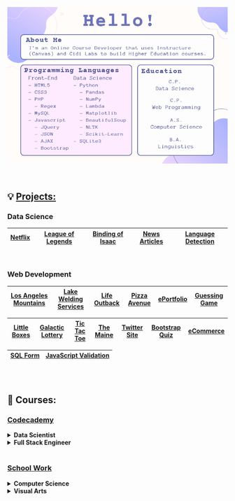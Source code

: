 
<p align="center">
    <img src="https://github.com/jeyla380/jeyla380/blob/main/images/hello_page%20new.png">
</p>


<br>

## 💡 [Projects:](https://github.com/jeyla380/projects) 

### Data Science

| [Netflix](https://github.com/jeyla380/codecademy_projects/tree/main/datascience/python/projects/portfolio_project) | [League of Legends](https://github.com/jeyla380/codecademy_projects/tree/main/datascience/data_visualization/projects/league_of_legends_project) | [Binding of Isaac](https://github.com/jeyla380/codecademy_projects/tree/main/datascience/data_analysis/projects) | [News Articles](https://github.com/jeyla380/projects/tree/main/datascience/web_scraping) | [Language Detection](https://github.com/jeyla380/codecademy_projects/tree/main/datascience/machine_learning/projects/language_detection) |
| :---: | :---: | :---: | :---: | :---: |

<br>

### Web Development

| [Los Angeles Mountains](https://github.com/jeyla380/projects/tree/main/web_development/losangeles_mountains) | [Lake Welding Services](https://github.com/jeyla380/school_work/tree/main/web_programming/advanced_javascript/H5) | [Life Outback](https://github.com/jeyla380/school_work/tree/main/web_programming/advanced_javascript/H7) | [Pizza Avenue](https://github.com/jeyla380/school_work/tree/main/web_programming/xhtml_fundamentals/pizza_two) |  [ePortfolio](https://github.com/jeyla380/school_work/tree/main/web_programming/web_design/Website_Completed) | [Guessing Game](https://github.com/jeyla380/school_work/tree/main/web_programming/xhtml_fundamentals/guess) 
| :---: | :---: | :---: | :---: | :---: | :---: | 

| [**Little Boxes**](https://github.com/jeyla380/school_work/tree/main/web_programming/xhtml_fundamentals/little_boxes) | [**Galactic Lottery**](https://github.com/jeyla380/school_work/tree/main/web_programming/xhtml_fundamentals/lottery) | [**Tic Tac Toe**](https://github.com/jeyla380/school_work/tree/main/web_programming/xhtml_fundamentals/tic_tac_toe) | [**The Maine**](https://github.com/jeyla380/school_work/tree/main/web_programming/xhtml_fundamentals/bootstrap) | [**Twitter Site**](https://github.com/jeyla380/school_work/tree/main/web_programming/advanced_javascript/H8) | [**Bootstrap Quiz**](https://github.com/jeyla380/school_work/tree/main/web_programming/advanced_javascript/H6) | [**eCommerce**](https://github.com/jeyla380/school_work/tree/main/web_programming/web_programming/eCommerce) | 
| :---: | :---: | :---: | :---: | :---: | :---: | :---: | 

| [**SQL Form**](https://github.com/jeyla380/school_work/tree/main/web_programming/web_programming/MySQLForm) | [**JavaScript Validation**](https://github.com/jeyla380/school_work/tree/main/web_programming/web_programming/JavascriptValidation) |
| :---: | :---: | 

<br>
<br>

## 🎀 Courses:

### [Codecademy](https://github.com/jeyla380/codecademy)

<details>
    <summary><b>Data Scientist</b></summary>
    <ul>
        <li>Python Fundamentals</li>
        <li>Data Acquisition</li>
        <ul>
            <li>SQL (SQLite)</li>
            <ul>
                <li>Aggregate Functions</li>
                <li>Multiple Tables</li>
                <li>Windows Functions</li>
                <li>Date & Time</li>
            </ul>
            <li>Web Scraping</li>
            <ul>
                <li>BeautifulSoup</li>
            </ul>
        </ul>
        <li>Data Manipulation</li>
        <ul>
        <li>Lambda Functions</li>
        <li>NumPy</li>
        <li>Pandas</li>
        </ul>
    <li>Data Tidying</li>
        <ul>
        <li>Regular Expressions (Regex)</li>
        <li>Exploratory Data Analysis</li>
        </ul>
    <li>Summary Statistics</li>
        <ul>
        <li>Variable Types</li>
        <li>Quartiles, Quantiles, & Interquartile Range</li>
        <li>Data Transformation</li>
        <li>Assocation Between Variables</li>
        </ul>
    <li>Hypothesis Testing</li>
        <ul>
        <li>One Sample T-Tests</li>
        <li>Binomial Tests</li>
        <li>Associations</li>
            <ul>
            <li>Two Sample T-Tests</li>
            <li>ANOVA & Tukey Tests</li>
            <li>Chi-Square Tests</li>
            </ul>
        <li>A/B Testing</li>
        </ul>
    <li>Data Visualization</li>
        <ul>
        <li>Matplotlib</li>
        <li>Seaborn</li>
        </ul>
    <li>Natural Language Processing</li>
        <ul>
        <li>Text Preprocessing</li>
            <ul>
            <li>Tokenization</li>
            <li>Lemmatization</li>
            </ul>
        <li>Bag-of-Words </li>
        <li>Term Frequency-Inverse Document Frequency</li>
        <li>Word Embeddings</li>
            <ul>
            <li>Word2Vec</li>
            <li>Gensim </li>
            </ul>
        </ul>
    <li>Machine Learning</li>
        <ul>
        <li>Supervised Learning</li>
            <ul>
            <li>Distances (Euclidean, Manhattan, Hamming)</li>
            <li>Linear Regression </li>
            <li>Training Set vs. Test Set vs. Validation Set (train_test_split)</li>
            <li>K-Nearest Neighbor Classifier & Regressor</li>
                <ul>
                <li>Min-Max Normalization</li>
                <li>Z-Score Normalization</li>
                </ul>
            <li>Accuracy, Recall, Precision, F1 Score</li>
            <li>Logistic Regression</li>
                <ul>
                <li>Confusion Matrix </li>
                </ul>
            <li>Bayes' Theorem</li>
                <ul>
                <li>Conditional Probability</li>
                </ul>
            <li>Naive Bayes Classifier</li>
            <li>Support Vector Machines</li>
            <li>Decision Trees</li>
                <ul>
                <li>Weighted Information Gain </li>
                </ul>
            <li>Random Forests </li>
            </ul>
            <li>Unsupervised Learning</li>
            <ul>
                <li>K-Means Clustering</li>
                <ul>
                    <li>K-Means++</li>
                </ul>
            </ul>
        </ul>
     <li>Deep Learning</li>
        <ul>
            <li>Scalars, Vectors, & Matrices</li>
            <li>Tensors</li>
            <ul>
                <li>Matrix Addition & Multiplication</li>
                <li>Scalar Multiplication</li>
                <li>Transpose</li>
            </ul>
            <li>Neural Network Basics</li>
            <li>C++</li>
        </ul>
    </ul>
    
</details>


<details>
    <summary><b>Full Stack Engineer</b></summary>
    <ul>
        <li>Creating Dev Environments</li>
        <ul>
            <li>Bash</li>
        </ul>
        <li>Web Development Fundamentals</li>
        <ul>
            <li>HTML</li>
            <li>CSS</li>
        </ul>
        <li>JavaScript Syntax</li>
        <ul>
            <li>Errors and Debugging</li>
        </ul>
        <li>PHP</li>
        <ul>
            <li>Form Handling</li>
            <li>Form Validation</li>
            <ul>
                <li>Regular Expressions (Regex)</li>
            </ul>
        </ul>
    </ul>
   
</details>



<br>

### [School Work](https://github.com/jeyla380/school_work)

<details>
    <summary><b>Computer Science</b></summary>
    <ul>
        <li>Front-End Programming</li>
        <ul>
            <li>XHTML & Internet Fundamentals</li>
            <li>Web Programming</li>
            <li>Advanced JavaScript & JSP</li>
            <li>Web Design</li>
        </ul>
        <li>Back-End Programming</li>
        <ul>
            <li>Fundamentals of Programming (Introduction to Java)</li>
        </ul>
    </ul>
    
</details>


<details>
    <summary><b>Visual Arts</b></summary>
    <ul>
        <li>Adobe Photoshop</li>
        <li>Adobe InDesign</li>
    </ul>
</details>





<!---

## 🎀 Projects:
  
| [Codecademy](https://github.com/jeyla380/codecademy_projects) | School Work
|:--------:| :--------:|
| [Data Science](https://github.com/jeyla380/codecademy_projects/tree/main/datascience) | ... |

## 📫 Get In Touch
| LinkedIn | Email
| :--------: | :--------: |
| <a href="https://www.linkedin.com/in/jessemy-lake-054140142/"><img src="https://github.com/jeyla380/jeyla380/blob/main/images/linkedin_icon.png"></a> | jeyla.380@gmail.com |




## 🎀 What I'm Learning:
  
| [Codecademy](https://github.com/jeyla380/codecademy_projects) | 
|:--------:|
| [Data Science](https://github.com/jeyla380/codecademy_projects/tree/main/datascience) | 


![](https://github.com/jeyla380/jeyla380/blob/main/images/banner.png)

<h1 align="center">✨ Hello! ✨</h1>
<p align="center">Learning to code since 2019!</p>

<br>
<br>



## 📖 Education
- Earned a Bachelor's of Linguistics in May of 2016.
- Completed a Computer Science Associate's Degree in August of 2020.
- Recieved a Web Programming Certificate in December of 2020.


<br>



## 💻 Technologies & Tools


<a href="https://www.buymeacoffee.com/roniemartinez" target="_blank"><img src="https://cdn.buymeacoffee.com/buttons/default-orange.png" alt="Buy Me A Coffee" height="41" width="174"></a>








  
  



🖋️

🎀
- 👀 I’m interested in ...
- 📫 How to reach me ...
🌱
 ## 📚 School Work:
xemycutiex/xemycutiex is a ✨ special ✨ repository because its `README.md` (this file) appears on your GitHub profile.
You can click the Preview link to take a look at your changes.

![](https://github.com/xemycutiex/xemycutiex/blob/main/images/banner.png)

## 🖋️ Projects:
  
| [Codecademy](https://github.com/jeyla380/codecademy_projects) | 
|:--------:|
| [Data Science](https://github.com/jeyla380/codecademy_projects/tree/main/datascience) | 


  <br>
--->
